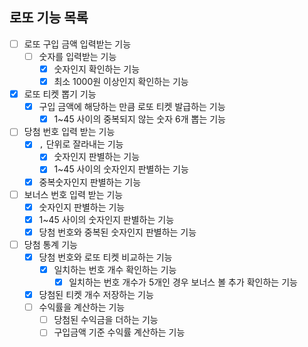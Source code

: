 ## 로또 기능 목록
- [ ] 로또 구입 금액 입력받는 기능
    - [ ] 숫자를 입력받는 기능
        - [x] 숫자인지 확인하는 기능
        - [x] 최소 1000원 이상인지 확인하는 기능 
            
- [x] 로또 티켓 뽑기 기능
    - [x] 구입 금액에 해당하는 만큼 로또 티켓 발급하는 기능
        - [x] 1~45 사이의 중복되지 않는 숫자 6개 뽑는 기능 
    
- [ ] 당첨 번호 입력 받는 기능
    - [x] `,` 단위로 잘라내는 기능
        - [x] 숫자인지 판별하는 기능
        - [x] 1~45 사이의 숫자인지 판별하는 기능
    - [x] 중복숫자인지 판별하는 기능

- [ ] 보너스 번호 입력 받는 기능
    - [x] 숫자인지 판별하는 기능
    - [x] 1~45 사이의 숫자인지 판별하는 기능
    - [x] 당첨 번호와 중복된 숫자인지 판별하는 기능

- [ ] 당첨 통계 기능
    - [x] 당첨 번호와 로또 티켓 비교하는 기능 
        - [x] 일치하는 번호 개수 확인하는 기능
            - [x] 일치하는 번호 개수가 5개인 경우 보너스 볼 추가 확인하는 기능
    - [x] 당첨된 티켓 개수 저장하는 기능
    - [ ] 수익률을 계산하는 기능
        - [ ] 당첨된 수익금을 더하는 기능
        - [ ] 구입금액 기준 수익률 계산하는 기능